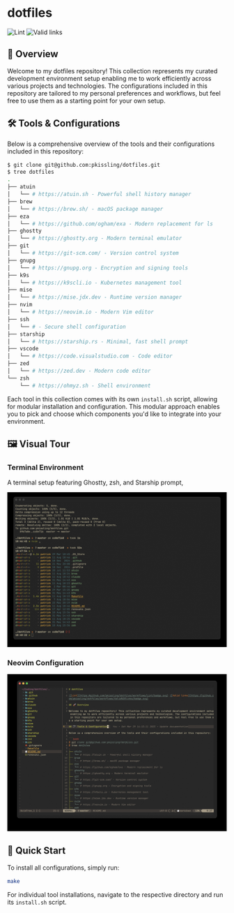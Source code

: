 # dotfiles

![Lint](https://github.com/pkissling/dotfiles/workflows/Lint/badge.svg) ![Valid links](https://github.com/pkissling/dotfiles/workflows/Valid%20links/badge.svg)

## 🚀 Overview

Welcome to my dotfiles repository! This collection represents my curated development environment setup enabling me to work efficiently across various projects and technologies. The configurations included in this repository are tailored to my personal preferences and workflows, but feel free to use them as a starting point for your own setup.

## 🛠️ Tools & Configurations

Below is a comprehensive overview of the tools and their configurations included in this repository:

```bash
$ git clone git@github.com:pkissling/dotfiles.git
$ tree dotfiles
.
├── atuin
│   └── # https://atuin.sh - Powerful shell history manager
├── brew
│   └── # https://brew.sh/ - macOS package manager
├── eza
│   └── # https://github.com/ogham/exa - Modern replacement for ls
├── ghostty
│   └── # https://ghostty.org - Modern terminal emulator
├── git
│   └── # https://git-scm.com/ - Version control system
├── gnupg
│   └── # https://gnupg.org - Encryption and signing tools
├── k9s
│   └── # https://k9scli.io - Kubernetes management tool
├── mise
│   └── # https://mise.jdx.dev - Runtime version manager
├── nvim
│   └── # https://neovim.io - Modern Vim editor
├── ssh
│   └── # - Secure shell configuration
├── starship
│   └── # https://starship.rs - Minimal, fast shell prompt
├── vscode
│   └── # https://code.visualstudio.com - Code editor
├── zed
│   └── # https://zed.dev - Modern code editor
└── zsh
    └── # https://ohmyz.sh - Shell environment
```

Each tool in this collection comes with its own `install.sh` script, allowing for modular installation and configuration. This modular approach enables you to pick and choose which components you'd like to integrate into your environment.

## 🖼️ Visual Tour

### Terminal Environment

A terminal setup featuring Ghostty, zsh, and Starship prompt,

![ghostty with zsh and Starship](.github/screenshots/ghostty_zsh_startship.png)

### Neovim Configuration

![nvim](.github/screenshots/nvim.png)

## 🚀 Quick Start

To install all configurations, simply run:

```bash
make
```

For individual tool installations, navigate to the respective directory and run its `install.sh` script.
